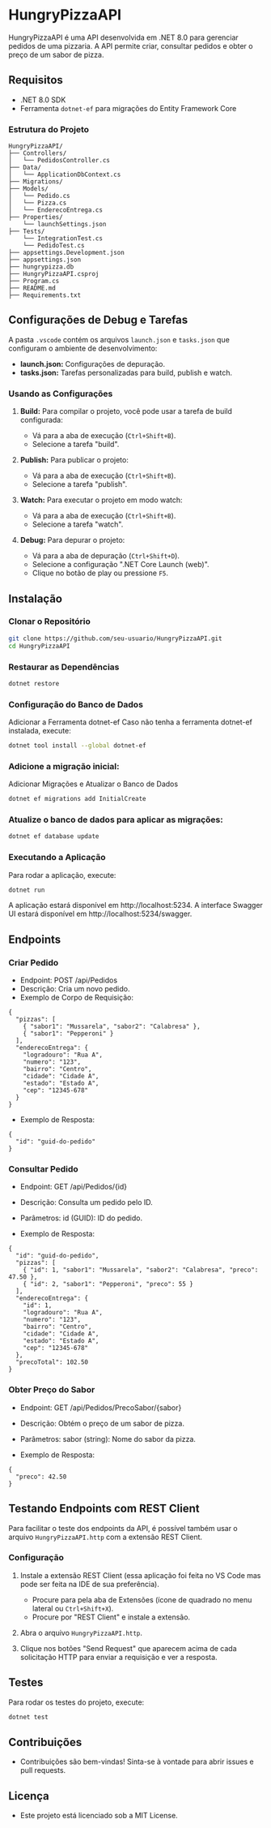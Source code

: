 # HungryPizzaAPI

HungryPizzaAPI é uma API desenvolvida em .NET 8.0 para gerenciar pedidos de uma pizzaria. 
A API permite criar, consultar pedidos e obter o preço de um sabor de pizza.

## Requisitos

- .NET 8.0 SDK
- Ferramenta `dotnet-ef` para migrações do Entity Framework Core

### Estrutura do Projeto

```plaintext
HungryPizzaAPI/
├── Controllers/
│   └── PedidosController.cs
├── Data/
│   └── ApplicationDbContext.cs
├── Migrations/
├── Models/
│   └── Pedido.cs
│   └── Pizza.cs
│   └── EnderecoEntrega.cs
├── Properties/
    └── launchSettings.json
├── Tests/
    └── IntegrationTest.cs
    └── PedidoTest.cs
├── appsettings.Development.json
├── appsettings.json
├── hungrypizza.db
├── HungryPizzaAPI.csproj
├── Program.cs
├── README.md
├── Requirements.txt
```

## Configurações de Debug e Tarefas

A pasta `.vscode` contém os arquivos `launch.json` e `tasks.json` que configuram o ambiente de desenvolvimento:

- **launch.json:** Configurações de depuração.
- **tasks.json:** Tarefas personalizadas para build, publish e watch.

### Usando as Configurações

1. **Build:**
   Para compilar o projeto, você pode usar a tarefa de build configurada:
   - Vá para a aba de execução (`Ctrl+Shift+B`).
   - Selecione a tarefa "build".

2. **Publish:**
   Para publicar o projeto:
   - Vá para a aba de execução (`Ctrl+Shift+B`).
   - Selecione a tarefa "publish".

3. **Watch:**
   Para executar o projeto em modo watch:
   - Vá para a aba de execução (`Ctrl+Shift+B`).
   - Selecione a tarefa "watch".

4. **Debug:**
   Para depurar o projeto:
   - Vá para a aba de depuração (`Ctrl+Shift+D`).
   - Selecione a configuração ".NET Core Launch (web)".
   - Clique no botão de play ou pressione `F5`.

## Instalação

### Clonar o Repositório

```bash
git clone https://github.com/seu-usuario/HungryPizzaAPI.git
cd HungryPizzaAPI
```

### Restaurar as Dependências
```bash 
dotnet restore
```

### Configuração do Banco de Dados
Adicionar a Ferramenta dotnet-ef
Caso não tenha a ferramenta dotnet-ef instalada, execute:
```bash
dotnet tool install --global dotnet-ef
```

### Adicione a migração inicial:
Adicionar Migrações e Atualizar o Banco de Dados
```bash
dotnet ef migrations add InitialCreate
```

### Atualize o banco de dados para aplicar as migrações:
```bash
dotnet ef database update
```

### Executando a Aplicação
Para rodar a aplicação, execute:
```bash
dotnet run
```
A aplicação estará disponível em http://localhost:5234. A interface Swagger UI estará disponível em http://localhost:5234/swagger.

## Endpoints
### Criar Pedido
- Endpoint: POST /api/Pedidos
- Descrição: Cria um novo pedido.
-  Exemplo de Corpo de Requisição:

```plaintext
{
  "pizzas": [
    { "sabor1": "Mussarela", "sabor2": "Calabresa" },
    { "sabor1": "Pepperoni" }
  ],
  "enderecoEntrega": {
    "logradouro": "Rua A",
    "numero": "123",
    "bairro": "Centro",
    "cidade": "Cidade A",
    "estado": "Estado A",
    "cep": "12345-678"
  }
}
```

- Exemplo de Resposta:
```
{
  "id": "guid-do-pedido"
}
```

### Consultar Pedido
- Endpoint: GET /api/Pedidos/{id}
- Descrição: Consulta um pedido pelo ID.
- Parâmetros: id (GUID): ID do pedido.

- Exemplo de Resposta:
```
{
  "id": "guid-do-pedido",
  "pizzas": [
    { "id": 1, "sabor1": "Mussarela", "sabor2": "Calabresa", "preco": 47.50 },
    { "id": 2, "sabor1": "Pepperoni", "preco": 55 }
  ],
  "enderecoEntrega": {
    "id": 1,
    "logradouro": "Rua A",
    "numero": "123",
    "bairro": "Centro",
    "cidade": "Cidade A",
    "estado": "Estado A",
    "cep": "12345-678"
  },
  "precoTotal": 102.50
}
```

### Obter Preço do Sabor
- Endpoint: GET /api/Pedidos/PrecoSabor/{sabor}
- Descrição: Obtém o preço de um sabor de pizza.
- Parâmetros: sabor (string): Nome do sabor da pizza.

- Exemplo de Resposta:
```
{
  "preco": 42.50
}
```

## Testando Endpoints com REST Client
Para facilitar o teste dos endpoints da API, é possível também usar o arquivo `HungryPizzaAPI.http` com a extensão REST Client.

### Configuração

1. Instale a extensão REST Client (essa aplicação foi feita no VS Code mas pode ser feita na IDE de sua preferência).
   - Procure para pela aba de Extensões (ícone de quadrado no menu lateral ou `Ctrl+Shift+X`).
   - Procure por "REST Client" e instale a extensão.

2. Abra o arquivo `HungryPizzaAPI.http`.

3. Clique nos botões "Send Request" que aparecem acima de cada solicitação HTTP para enviar a requisição e ver a resposta.

## Testes
Para rodar os testes do projeto, execute:
```bash
dotnet test
```

## Contribuições
- Contribuições são bem-vindas! Sinta-se à vontade para abrir issues e pull requests.

## Licença
- Este projeto está licenciado sob a MIT License.

